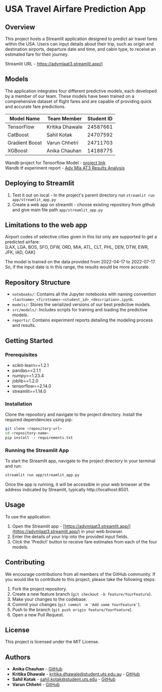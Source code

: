 
# USA Travel Airfare Prediction App

## Overview
This project hosts a Streamlit application designed to predict air travel fares within the USA. Users can input details about their trip, such as origin and destination airports, departure date and time, and cabin type, to receive an estimated fare for their journey.

Streamlit URL - [https://advmlaat3.streamlit.app/)](https://advmlaat3.streamlit.app/)

## Models
The application integrates four different predictive models, each developed by a member of our team. These models have been trained on a comprehensive dataset of flight fares and are capable of providing quick and accurate fare predictions.


|Model Name|Team Member|Student ID|
|--|--|--|
|TensorFlow|Kritika Dhawale|24587661|
|CatBoost|Sahil Kotak|24707592|
|Gradient Boost|Varun Chhetri|24711703|
|XGBoost|Anika Chauhan|14188775|

Wandb project for Tensorflow Model - [project link](https://wandb.ai/kritika_23/projects) <br>
Wandb tf experiment report  - [Adv Mla AT3 Results Analysis](https://api.wandb.ai/links/kritika_23/cjb35rqa) 

## Deploying to Streamlit
1. Test it out on local - In the project's parent directory run `streamlit run app/streamlit_app.py`
2. Create a web app on streamlit - choose existing repository from github and give main file path `app/streamlit_app.py`

## Limitations to the web app
Airport codes of selective cities given in this list only are supported to get a predicted airfare: <br>
[LAX, LGA, BOS, SFO, DFW, ORD, MIA, ATL, CLT, PHL, DEN, DTW, EWR, JFK, IAD, OAK] 

The model is trained on the data provided from 2022-04-17 to 2022-07-17. So, if the input date is in this range, the results would be more accurate.


## Repository Structure
- `notebooks/`: Contains all the Jupyter notebooks with naming convention `<lastname>_<firstname>-<student_id>_<description>.ipynb`.
- `models/`: Stores the serialized versions of our best predictive models.
- `src/models/`: Includes scripts for training and loading the predictive models.
- `reports/`: Contains experiment reports detailing the modeling process and results.

## Getting Started

### Prerequisites
- scikit-learn==1.2.1
- pandas==2.1.1
- numpy>=1.23.4
- joblib==1.2.0
- tensorflow==2.14.0
- streamlit==1.14.0

### Installation
Clone the repository and navigate to the project directory. Install the required dependencies using pip:

```bash
git clone <repository-url>
cd <repository-name>
pip install -r requirements.txt
```

### Running the Streamlit App
To start the Streamlit app, navigate to the project directory in your terminal and run:

```bash
streamlit run app/streamlit_app.py
```
Once the app is running, it will be accessible in your web browser at the address indicated by Streamlit, typically http://localhost:8501.

## Usage

To use the application:

1.  Open the Streamlit app - [https://advmlaat3.streamlit.app/](https://advmlaat3.streamlit.app/) in your web browser.
2.  Enter the details of your trip into the provided input fields.
3.  Click the 'Predict' button to receive fare estimates from each of the four models.

## Contributing

We encourage contributions from all members of the GitHub community. If you would like to contribute to this project, please take the following steps:

1.  Fork the project repository.
2.  Create a new feature branch (`git checkout -b feature/YourFeature`).
3.  Make your changes to the codebase.
4.  Commit your changes (`git commit -m 'Add some YourFeature'`).
5.  Push to the branch (`git push origin feature/YourFeature`).
6.  Open a new Pull Request.


## License

This project is licensed under the MIT License.

## Authors

-   **Anika Chauhan** - [GitHub](https://github.com/anikachauhan30)
-   **Kritika Dhawale** - kritika.dhawale@student.uts.edu.au - [GitHub](https://github.com/Kritz23)
-   **Sahil Kotak** - sahil.kotak@student.uts.edu - [GitHub](https://github.com/sahilkotak)
-   **Varun Chhetri** - [GitHub](https://github.com/varun)
